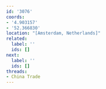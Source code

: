 ```yaml
---
id: '3076'
coords:
- '4.903157'
- '52.366830'
location: "[Amsterdam, Netherlands]"
related:
  label: ''
  ids: []
next:
  label: ''
  ids: []
threads:
- China Trade
---
```


